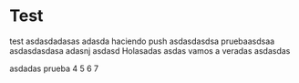 # Test
test
asdasdadasas
adasda haciendo push
asdasdasdsa
pruebaasdsaa
asdasdasdasa
adasnj
asdasd
Holasadas
asdas vamos a veradas
asdasdas


asdadas
prueba 4
5
6
7